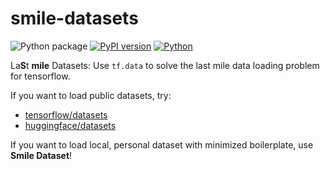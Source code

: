 # smile-datasets

![Python package](https://github.com/luozhouyang/smile-datasets/workflows/Python%20package/badge.svg)
[![PyPI version](https://badge.fury.io/py/smile-datasets.svg)](https://badge.fury.io/py/smile-datasets)
[![Python](https://img.shields.io/pypi/pyversions/smile-datasets.svg?style=plastic)](https://badge.fury.io/py/smile-datasets)


La**S**t **mile** Datasets: Use `tf.data` to solve the last mile data loading problem for tensorflow.

If you want to load public datasets, try:

* [tensorflow/datasets](https://github.com/tensorflow/datasets)
* [huggingface/datasets](https://github.com/huggingface/datasets)

If you want to load local, personal dataset with minimized boilerplate, use **Smile Dataset**!
